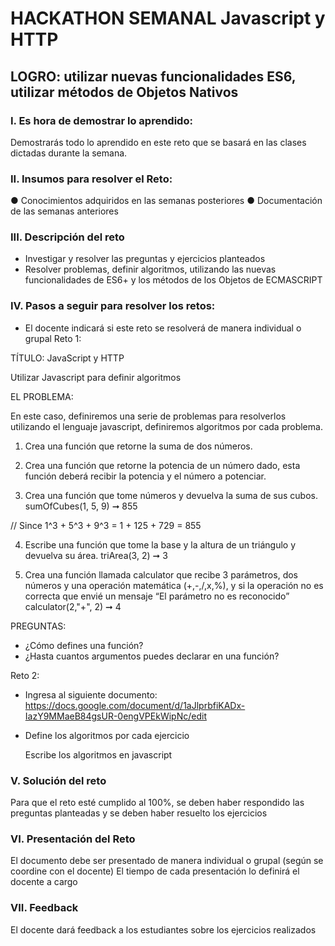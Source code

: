 # HACKATHON SEMANAL Javascript y HTTP
## LOGRO: utilizar nuevas funcionalidades ES6, utilizar métodos de Objetos Nativos 
### I. Es hora de demostrar lo aprendido:
Demostrarás todo lo aprendido en este reto que se basará en las clases dictadas durante la semana.
### II. Insumos para resolver el Reto:
● Conocimientos adquiridos en las semanas posteriores
● Documentación de las semanas anteriores
### III. Descripción del reto
-  Investigar y resolver las preguntas y ejercicios planteados
-  Resolver problemas, definir algoritmos, utilizando las nuevas funcionalidades de ES6+ y los métodos de los Objetos de ECMASCRIPT
### IV. Pasos a seguir para resolver los retos:
-  El docente indicará si este reto se resolverá de manera individual o grupal Reto 1:

TÍTULO: JavaScript y HTTP

Utilizar Javascript para definir algoritmos

EL PROBLEMA:

En este caso, definiremos una serie de problemas para resolverlos utilizando el lenguaje javascript, definiremos algoritmos por cada problema.

1. Crea una función que retorne la suma de dos números.

2. Crea una función que retorne la potencia de un número dado, esta función deberá recibir la potencia y el número a potenciar.

3. Crea una función que tome números y devuelva la suma de sus cubos. sumOfCubes(1, 5, 9) ➞ 855

// Since 1^3 + 5^3 + 9^3 = 1 + 125 + 729 = 855

4. Escribe una función que tome la base y la altura de un triángulo y devuelva su área.
triArea(3, 2) ➞ 3

5. Crea una función llamada calculator que recibe 3 parámetros, dos números y una operación matemática 
(+,-,/,x,%), y si la operación no es correcta que envié un mensaje “El parámetro no es reconocido” calculator(2,"+", 2) ➞ 4


PREGUNTAS:

-  ¿Cómo defines una función?
-  ¿Hasta cuantos argumentos puedes declarar en una función?

Reto 2:

- Ingresa al siguiente documento:
    https://docs.google.com/document/d/1aJlprbfiKADx-IazY9MMaeB84gsUR-0engVPEkWipNc/edit
- Define los algoritmos por cada ejercicio

    Escribe los algoritmos en javascript
    
### V. Solución del reto
Para que el reto esté cumplido al 100%, se deben haber respondido las preguntas planteadas y se deben haber resuelto los ejercicios
### VI. Presentación del Reto
El documento debe ser presentado de manera individual o grupal (según se coordine con el docente)
El tiempo de cada presentación lo definirá el docente a cargo
### VII. Feedback
El docente dará feedback a los estudiantes sobre los ejercicios realizados
  
